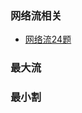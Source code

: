 ### 网络流相关
- [网络流24题](https://www.luogu.com.cn/problem/list?tag=332)


<!-- ???+ Abstract "网络流" 

    ```cpp linenums="1"  hl_lines="2 3" 
    int main() {
      scanf("%d%d%d%d", &n, &m, &s, &t);
      while (m--) {
        int u, v, w;
        scanf("%d%d%d", &u, &v, &w);
        addedge(u, v, w);
      }
      printf("%d\n", dinic(s, t));
      return 0;
    }
    ``` -->


### 最大流



### 最小割
